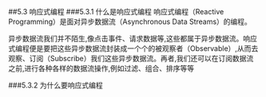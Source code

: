 ##5.3 响应式编程
###5.3.1 什么是响应式编程
响应式编程（Reactive Programming）是面对异步数据流（Asynchronous Data Streams）的编程。

异步数据流我们并不陌生,像点击事件、请求数据等,这些都属于异步数据流。响应式编程便是要把这些异步数据流封装成一个个的被观察者（Observable）,从而去观察、订阅（Subscribe）我们这些异步数据流。再者,我们还可以在订阅数据流之前,进行各种各样的数据流操作,例如过滤、组合、排序等等

###5.3.2 为什么要响应式编程
